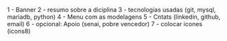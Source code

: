 1 - Banner
2 - resumo sobre a diciplina
3 - tecnologias usadas (git, mysql, mariadb, python)
4 - Menu com as modelagens
5 - Cntats (linkedin, github, email)
6 - opcional: Apoio (senai, pobre vencedor)
7 - colocar icones (icons8)